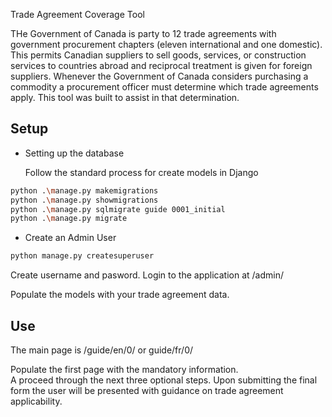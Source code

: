 Trade Agreement Coverage Tool

THe Government of Canada is party to 12 trade agreements with government procurement chapters (eleven international and one domestic).  This permits Canadian suppliers to sell goods, services, or construction services to countries abroad and reciprocal treatment is given for foreign suppliers.  Whenever the Government of Canada considers purchasing a commodity a procurement officer must determine which trade agreements apply.  This tool was built to assist in that determination.  

## Setup ##

+ Setting up the database

  Follow the standard process for create models in Django 
```bash
python .\manage.py makemigrations
python .\manage.py showmigrations
python .\manage.py sqlmigrate guide 0001_initial
python .\manage.py migrate
```

+ Create an Admin User

```bash
python manage.py createsuperuser
```
Create username and pasword.
Login to the application at /admin/

Populate the models with your trade agreement data.

## Use ##
The main page is /guide/en/0/ or guide/fr/0/

Populate the first page with the mandatory information.  
A proceed through the next three optional steps.
Upon submitting the final form the user will be presented with guidance on trade agreement applicability.
